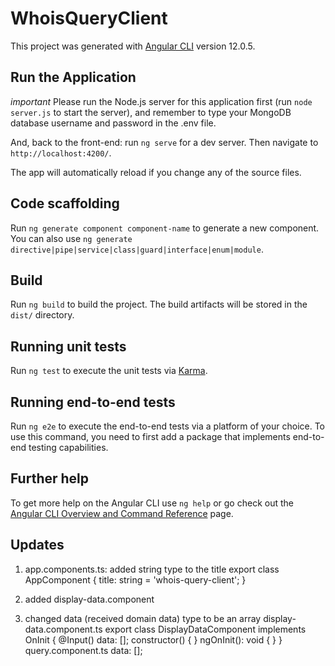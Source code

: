 # WhoisQueryClient

This project was generated with [Angular CLI](https://github.com/angular/angular-cli) version 12.0.5.

## Run the Application

*important* Please run the Node.js server for this application first (run `node server.js` to start the server), and remember to type your MongoDB database username and password in the .env file.

And, back to the front-end: run `ng serve` for a dev server. Then navigate to `http://localhost:4200/`. 

The app will automatically reload if you change any of the source files.

## Code scaffolding

Run `ng generate component component-name` to generate a new component. You can also use `ng generate directive|pipe|service|class|guard|interface|enum|module`.

## Build

Run `ng build` to build the project. The build artifacts will be stored in the `dist/` directory.

## Running unit tests

Run `ng test` to execute the unit tests via [Karma](https://karma-runner.github.io).

## Running end-to-end tests

Run `ng e2e` to execute the end-to-end tests via a platform of your choice. To use this command, you need to first add a package that implements end-to-end testing capabilities.

## Further help

To get more help on the Angular CLI use `ng help` or go check out the [Angular CLI Overview and Command Reference](https://angular.io/cli) page.

## Updates

1. app.components.ts: added string type to the title
export class AppComponent {
  title: string = 'whois-query-client';
}

2. added display-data.component 

3. changed data (received domain data) type to be an array
display-data.component.ts
  export class DisplayDataComponent implements OnInit {
  @Input() data: [];
  constructor() { }
  ngOnInit(): void {
  }
}
query.component.ts
  data: [];

<!-- 4. updated styling on mobile devices -->